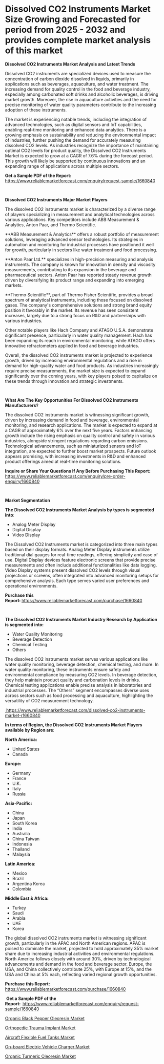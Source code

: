 <p><h1>Dissolved CO2 Instruments Market Size Growing and Forecasted for period from 2025 - 2032 and provides complete market analysis of this market</h1></p><p><strong>Dissolved CO2 Instruments Market Analysis and Latest Trends</strong></p>
<p><p>Dissolved CO2 instruments are specialized devices used to measure the concentration of carbon dioxide dissolved in liquids, primarily in applications such as beverages, aquaculture, and water treatment. The increasing demand for quality control in the food and beverage industry, especially among carbonated soft drinks and alcoholic beverages, is driving market growth. Moreover, the rise in aquaculture activities and the need for precise monitoring of water quality parameters contribute to the increasing adoption of these instruments.</p><p>The market is experiencing notable trends, including the integration of advanced technologies, such as digital sensors and IoT capabilities, enabling real-time monitoring and enhanced data analytics. There is a growing emphasis on sustainability and reducing the environmental impact of industries, further pushing the demand for accurately measuring dissolved CO2 levels. As industries recognize the importance of maintaining optimal CO2 levels for product quality, the Dissolved CO2 Instruments Market is expected to grow at a CAGR of 7.6% during the forecast period. This growth will likely be supported by continuous innovations and an expanding range of applications across multiple sectors.</p></p>
<p><strong>Get a Sample PDF of the Report:&nbsp;</strong> <a href="https://www.reliablemarketforecast.com/enquiry/request-sample/1660840?utm_campaign=1110&utm_medium=2&utm_source=Github&utm_content=ia&utm_term=29032025&utm_id=dissolved-co2-instruments">https://www.reliablemarketforecast.com/enquiry/request-sample/1660840</a></p>
<p>&nbsp;</p>
<p><strong>Dissolved CO2 Instruments Major Market Players</strong></p>
<p><p>The dissolved CO2 instruments market is characterized by a diverse range of players specializing in measurement and analytical technologies across various applications. Key competitors include ABB Measurement & Analytics, Anton Paar, and Thermo Scientific. </p><p>**ABB Measurement & Analytics** offers a robust portfolio of measurement solutions, leveraging advanced sensor technologies. Its strategies in automation and monitoring for industrial processes have positioned it well for growth, particularly in sectors like water treatment and food processing.</p><p>**Anton Paar Ltd.** specializes in high-precision measuring and analysis instruments. The company is known for innovation in density and viscosity measurements, contributing to its expansion in the beverage and pharmaceutical sectors. Anton Paar has reported steady revenue growth driven by diversifying its product range and expanding into emerging markets.</p><p>**Thermo Scientific**, part of Thermo Fisher Scientific, provides a broad spectrum of analytical instruments, including those focused on dissolved gases. The company's comprehensive solutions and strong brand equity position it favorably in the market. Its revenue has seen consistent increases, largely due to a strong focus on R&D and partnerships with various industries.</p><p>Other notable players like Hach Company and ATAGO U.S.A. demonstrate significant presence, particularly in water quality management. Hach has been expanding its reach in environmental monitoring, while ATAGO offers innovative refractometers applied in food and beverage industries.</p><p>Overall, the dissolved CO2 instruments market is projected to experience growth, driven by increasing environmental regulations and a rise in demand for high-quality water and food products. As industries increasingly require precise measurements, the market size is expected to expand significantly over the coming years, with key players poised to capitalize on these trends through innovation and strategic investments.</p></p>
<p>&nbsp;</p>
<p><strong>What Are The Key Opportunities For Dissolved CO2 Instruments Manufacturers?</strong></p>
<p><p>The dissolved CO2 instruments market is witnessing significant growth, driven by increasing demand in food and beverage, environmental monitoring, and research applications. The market is expected to expand at a CAGR of approximately 6% over the next five years. Factors enhancing growth include the rising emphasis on quality control and safety in various industries, alongside stringent regulations regarding carbon emissions. Technological advancements, such as miniaturized sensors and IoT integration, are expected to further boost market prospects. Future outlook appears promising, with increasing investments in R&D and enhanced product offerings aimed at real-time monitoring solutions.</p></p>
<p><strong>Inquire or Share Your Questions If Any Before Purchasing This Report:</strong> <a href="https://www.reliablemarketforecast.com/enquiry/pre-order-enquiry/1660840?utm_campaign=1110&utm_medium=2&utm_source=Github&utm_content=ia&utm_term=29032025&utm_id=dissolved-co2-instruments">https://www.reliablemarketforecast.com/enquiry/pre-order-enquiry/1660840</a></p>
<p>&nbsp;</p>
<p><strong>Market Segmentation</strong></p>
<p><strong>The Dissolved CO2 Instruments Market Analysis by types is segmented into:</strong></p>
<p><ul><li>Analog Meter Display</li><li>Digital Display</li><li>Video Display</li></ul></p>
<p><p>The Dissolved CO2 Instruments market is categorized into three main types based on their display formats. Analog Meter Display instruments utilize traditional dial gauges for real-time readings, offering simplicity and ease of use. Digital Display devices feature electronic screens that provide precise measurements and often include additional functionalities like data logging. Video Display systems present dissolved CO2 levels through visual projections or screens, often integrated into advanced monitoring setups for comprehensive analysis. Each type serves varied user preferences and operational environments.</p></p>
<p><strong>Purchase this Report:&nbsp;</strong><a href="https://www.reliablemarketforecast.com/purchase/1660840?utm_campaign=1110&utm_medium=2&utm_source=Github&utm_content=ia&utm_term=29032025&utm_id=dissolved-co2-instruments">https://www.reliablemarketforecast.com/purchase/1660840</a></p>
<p>&nbsp;</p>
<p><strong>The Dissolved CO2 Instruments Market Industry Research by Application is segmented into:</strong></p>
<p><ul><li>Water Quality Monitoring</li><li>Beverage Detection</li><li>Chemical Testing</li><li>Others</li></ul></p>
<p><p>The dissolved CO2 instruments market serves various applications like water quality monitoring, beverage detection, chemical testing, and more. In water quality monitoring, these instruments ensure safety and environmental compliance by measuring CO2 levels. In beverage detection, they help maintain product quality and carbonation levels in drinks. Chemical testing applications enable precise analysis in laboratories and industrial processes. The “Others” segment encompasses diverse uses across sectors such as food processing and aquaculture, highlighting the versatility of CO2 measurement technology.</p></p>
<p><a href="https://www.reliablemarketforecast.com/dissolved-co2-instruments-market-r1660840?utm_campaign=1110&utm_medium=2&utm_source=Github&utm_content=ia&utm_term=29032025&utm_id=dissolved-co2-instruments">&nbsp;https://www.reliablemarketforecast.com/dissolved-co2-instruments-market-r1660840</a></p>
<p><strong>In terms of Region, the Dissolved CO2 Instruments Market Players available by Region are:</strong></p>
<p>
    <p> <strong> North America: </strong>
        <ul>
            <li>United States</li>
            <li>Canada</li>
        </ul>
        </p> 
    <p> <strong> Europe: </strong>
        <ul>
            <li>Germany</li>
            <li>France</li>
            <li>U.K.</li>
            <li>Italy</li>
            <li>Russia</li>
        </ul>
        </p> 
    <p> <strong> Asia-Pacific: </strong>
        <ul>
            <li>China</li>
            <li>Japan</li>
            <li>South Korea</li>
            <li>India</li>
            <li>Australia</li>
            <li>China Taiwan</li>
            <li>Indonesia</li>
            <li>Thailand</li>
            <li>Malaysia</li>
        </ul>
        </p> 
    <p> <strong> Latin America: </strong>
        <ul>
            <li>Mexico</li>
            <li>Brazil</li>
            <li>Argentina Korea</li>
            <li>Colombia</li>
        </ul>
        </p> 
    <p> <strong> Middle East & Africa: </strong>
        <ul>
            <li>Turkey</li>
            <li>Saudi</li>
            <li>Arabia</li>
            <li>UAE</li>
            <li>Korea</li>
        </ul>
    </p>
    </p>
<p><p>The global dissolved CO2 instruments market is witnessing significant growth, particularly in the APAC and North American regions. APAC is poised to dominate the market, projected to hold approximately 35% market share due to increasing industrial activities and environmental regulations. North America follows closely with around 30%, driven by technological advancements and demand in the food and beverage sector. Europe, the USA, and China collectively contribute 25%, with Europe at 15%, and the USA and China at 5% each, reflecting varied regional growth opportunities.</p></p>
<p><strong>Purchase this Report: </strong><a href="https://www.reliablemarketforecast.com/purchase/1660840?utm_campaign=1110&utm_medium=2&utm_source=Github&utm_content=ia&utm_term=29032025&utm_id=dissolved-co2-instruments">https://www.reliablemarketforecast.com/purchase/1660840</a></p>
<p>&nbsp;<strong>Get a Sample PDF of the Report:&nbsp;&nbsp;</strong><a href="https://www.reliablemarketforecast.com/enquiry/request-sample/1660840?utm_campaign=1110&utm_medium=2&utm_source=Github&utm_content=ia&utm_term=29032025&utm_id=dissolved-co2-instruments">https://www.reliablemarketforecast.com/enquiry/request-sample/1660840</a></p>
<p><strong></strong></p>
<p><p><a href="https://github.com/klinzenisaa/Market-Research-Report-List-1/blob/main/organic-black-pepper-oleoresin-market.md?utm_campaign=1110&utm_medium=2&utm_source=Github&utm_content=ia&utm_term=29032025&utm_id=dissolved-co2-instruments">Organic Black Pepper Oleoresin Market</a></p><p><a href="https://github.com/goreabeeran/Market-Research-Report-List-1/blob/main/orthopedic-trauma-implant-market.md?utm_campaign=1110&utm_medium=2&utm_source=Github&utm_content=ia&utm_term=29032025&utm_id=dissolved-co2-instruments">Orthopedic Trauma Implant Market</a></p><p><a href="https://github.com/shapurforouz/Market-Research-Report-List-1/blob/main/aircraft-flexible-fuel-tanks-market.md?utm_campaign=1110&utm_medium=2&utm_source=Github&utm_content=ia&utm_term=29032025&utm_id=dissolved-co2-instruments">Aircraft Flexible Fuel Tanks Market</a></p><p><a href="https://github.com/siriyagayo/Market-Research-Report-List-1/blob/main/on-board-electric-vehicle-charger-market.md?utm_campaign=1110&utm_medium=2&utm_source=Github&utm_content=ia&utm_term=29032025&utm_id=dissolved-co2-instruments">On-board Electric Vehicle Charger Market</a></p><p><a href="https://github.com/prumrupear/Market-Research-Report-List-1/blob/main/organic-turmeric-oleoresin-market.md?utm_campaign=1110&utm_medium=2&utm_source=Github&utm_content=ia&utm_term=29032025&utm_id=dissolved-co2-instruments">Organic Turmeric Oleoresin Market</a></p></p>